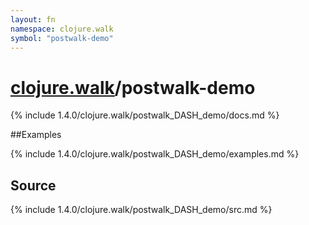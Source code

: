```yaml
---
layout: fn
namespace: clojure.walk
symbol: "postwalk-demo"
---
```


# [clojure.walk](../)/postwalk-demo

{% include 1.4.0/clojure.walk/postwalk_DASH_demo/docs.md %}

##Examples

{% include 1.4.0/clojure.walk/postwalk_DASH_demo/examples.md %}
## Source
{% include 1.4.0/clojure.walk/postwalk_DASH_demo/src.md %}

